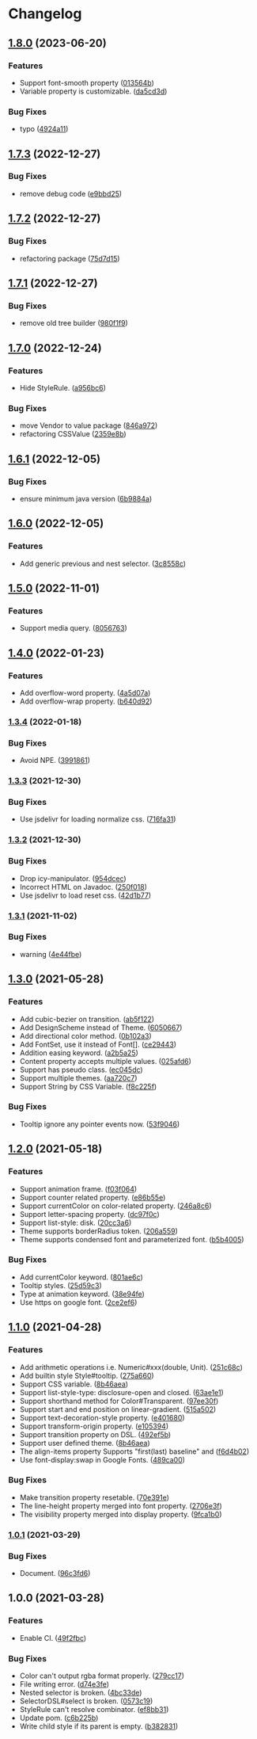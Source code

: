# Changelog

## [1.8.0](https://github.com/teletha/stylist/compare/v1.7.3...v1.8.0) (2023-06-20)


### Features

* Support font-smooth property ([013564b](https://github.com/teletha/stylist/commit/013564b73f1dc79dd7f475f2190cb1722c0ce1bc))
* Variable property is customizable. ([da5cd3d](https://github.com/teletha/stylist/commit/da5cd3d4bbfe2ab3f0a66dc7a31e7074cbbec89e))


### Bug Fixes

* typo ([4924a11](https://github.com/teletha/stylist/commit/4924a11a4ba5ffb68c8f59d4b1a2e49c0c3ea61d))

## [1.7.3](https://github.com/teletha/stylist/compare/v1.7.2...v1.7.3) (2022-12-27)


### Bug Fixes

* remove debug code ([e9bbd25](https://github.com/teletha/stylist/commit/e9bbd25796da3d330f6b5f1c025514b2daa3061f))

## [1.7.2](https://github.com/teletha/stylist/compare/v1.7.1...v1.7.2) (2022-12-27)


### Bug Fixes

* refactoring package ([75d7d15](https://github.com/teletha/stylist/commit/75d7d15f0f4e800b9b1d0d9f571c3c0eba4cce14))

## [1.7.1](https://github.com/teletha/stylist/compare/v1.7.0...v1.7.1) (2022-12-27)


### Bug Fixes

* remove old tree builder ([980f1f9](https://github.com/teletha/stylist/commit/980f1f9883f22034414fabfa07d809fd190d096d))

## [1.7.0](https://github.com/teletha/stylist/compare/v1.6.1...v1.7.0) (2022-12-24)


### Features

* Hide StyleRule. ([a956bc6](https://github.com/teletha/stylist/commit/a956bc6fdc6d8ad307864c7e58fa4ac648bf073c))


### Bug Fixes

* move Vendor to value package ([846a972](https://github.com/teletha/stylist/commit/846a972f0a3d8fd9759426a720de2c1f0d57208d))
* refactoring CSSValue ([2359e8b](https://github.com/teletha/stylist/commit/2359e8be2bba0ce0539242bb041a7ed7d78e703b))

## [1.6.1](https://github.com/teletha/stylist/compare/v1.6.0...v1.6.1) (2022-12-05)


### Bug Fixes

* ensure minimum java version ([6b9884a](https://github.com/teletha/stylist/commit/6b9884a28805d6a0f1994fb577834db33b1bd79b))

## [1.6.0](https://github.com/teletha/stylist/compare/v1.5.0...v1.6.0) (2022-12-05)


### Features

* Add generic previous and nest selector. ([3c8558c](https://github.com/teletha/stylist/commit/3c8558c6565e6f97e8f307e6a2d54a8834205b4b))

## [1.5.0](https://www.github.com/teletha/stylist/compare/v1.4.0...v1.5.0) (2022-11-01)


### Features

* Support media query. ([8056763](https://www.github.com/teletha/stylist/commit/8056763f9b9120cbc4574f52edb08da3141f3e54))

## [1.4.0](https://www.github.com/teletha/stylist/compare/v1.3.4...v1.4.0) (2022-01-23)


### Features

* Add overflow-word property. ([4a5d07a](https://www.github.com/teletha/stylist/commit/4a5d07a8107ac050945bb5e330266880b7c3e5fa))
* Add overflow-wrap property. ([b640d92](https://www.github.com/teletha/stylist/commit/b640d92efd3dc1fc252014b7e678f00a3038b8cf))

### [1.3.4](https://www.github.com/teletha/stylist/compare/v1.3.3...v1.3.4) (2022-01-18)


### Bug Fixes

* Avoid NPE. ([3991861](https://www.github.com/teletha/stylist/commit/3991861c404bbefb2e14f46fecc66c62fc0ca7c8))

### [1.3.3](https://www.github.com/teletha/stylist/compare/v1.3.2...v1.3.3) (2021-12-30)


### Bug Fixes

* Use jsdelivr for loading normalize css. ([716fa31](https://www.github.com/teletha/stylist/commit/716fa313e1e8c0a4ea8a5fddc1f772a96e3f112e))

### [1.3.2](https://www.github.com/teletha/stylist/compare/v1.3.1...v1.3.2) (2021-12-30)


### Bug Fixes

* Drop icy-manipulator. ([954dcec](https://www.github.com/teletha/stylist/commit/954dcec90c7a804ef69b5c9792aa274335e5f20d))
* Incorrect HTML on Javadoc. ([250f018](https://www.github.com/teletha/stylist/commit/250f018719d0fb688a38c74b574f2ff6a209e2d1))
* Use jsdelivr to load reset css. ([42d1b77](https://www.github.com/teletha/stylist/commit/42d1b772ecf6e243f659a6da726201b38c310b96))

### [1.3.1](https://www.github.com/Teletha/stylist/compare/v1.3.0...v1.3.1) (2021-11-02)


### Bug Fixes

* warning ([4e44fbe](https://www.github.com/Teletha/stylist/commit/4e44fbec706d8b917cdbc1e34cff9da3d8d09d88))

## [1.3.0](https://www.github.com/Teletha/stylist/compare/v1.2.0...v1.3.0) (2021-05-28)


### Features

* Add cubic-bezier on transition. ([ab5f122](https://www.github.com/Teletha/stylist/commit/ab5f122313f340551fcaa4dc1a72e74c85ad4a63))
* Add DesignScheme instead of Theme. ([6050667](https://www.github.com/Teletha/stylist/commit/6050667dc6d4cafe267fb61b4d50a77fffcdaa54))
* Add directional color method. ([0b102a3](https://www.github.com/Teletha/stylist/commit/0b102a3e692415e5b5a63da1f57743af4c9ce58b))
* Add FontSet, use it instead of Font[]. ([ce29443](https://www.github.com/Teletha/stylist/commit/ce29443b6dc54d5cadf68232f974aceabd778e43))
* Addition easing keyword. ([a2b5a25](https://www.github.com/Teletha/stylist/commit/a2b5a2577d3e78d9e26e0457bbf107386749d812))
* Content property accepts multiple values. ([025afd6](https://www.github.com/Teletha/stylist/commit/025afd6d423df1028ea25451d2a4da04b760e901))
* Support has pseudo class. ([ec045dc](https://www.github.com/Teletha/stylist/commit/ec045dcbffd3280d85ca1ea7b61045bc96801879))
* Support multiple themes. ([aa720c7](https://www.github.com/Teletha/stylist/commit/aa720c729453aedb61f637db5acc89bb127f9ca9))
* Support String by CSS Variable. ([f8c225f](https://www.github.com/Teletha/stylist/commit/f8c225f1f021d8fbf0e0fcd85c6454f194d3811d))


### Bug Fixes

* Tooltip ignore any pointer events now. ([53f9046](https://www.github.com/Teletha/stylist/commit/53f9046f5fbba2cce8cd381802cf4d3eaa386ccb))

## [1.2.0](https://www.github.com/Teletha/stylist/compare/v1.1.0...v1.2.0) (2021-05-18)


### Features

* Support animation frame. ([f03f064](https://www.github.com/Teletha/stylist/commit/f03f0643bb0148c57d0cf4dc218134da9c4b91f8))
* Support counter related property. ([e86b55e](https://www.github.com/Teletha/stylist/commit/e86b55e63e84bdd5feb9d400583830a77e556f25))
* Support currentColor on color-related property. ([246a8c6](https://www.github.com/Teletha/stylist/commit/246a8c69f06f446b3262da44b17221772c12bda2))
* Support letter-spacing property. ([dc97f0c](https://www.github.com/Teletha/stylist/commit/dc97f0ce736c6d7fcb7431dfd291ccd4bd77be4c))
* Support list-style: disk. ([20cc3a6](https://www.github.com/Teletha/stylist/commit/20cc3a6df74f25a6e1af99c981a04490248f5ed8))
* Theme supports  borderRadius token. ([206a559](https://www.github.com/Teletha/stylist/commit/206a559dd90c0113e399978d63de5ad59ceb047b))
* Theme supports condensed font and parameterized font. ([b5b4005](https://www.github.com/Teletha/stylist/commit/b5b4005d5448afac4352a093159cf28f35f14bd0))


### Bug Fixes

* Add currentColor keyword. ([801ae6c](https://www.github.com/Teletha/stylist/commit/801ae6cc0b0fc8153cbf9da8794f4512aa6d426d))
* Tooltip styles. ([25d59c3](https://www.github.com/Teletha/stylist/commit/25d59c3a909afec98a62d2d361d1018102711edd))
* Type at animation keyword. ([38e94fe](https://www.github.com/Teletha/stylist/commit/38e94fe4fee89e1d3f5244176b5f9c0f35c3555c))
* Use https on google font. ([2ce2ef6](https://www.github.com/Teletha/stylist/commit/2ce2ef642576006a4b3fa3a12b1fb77f8cc8ba91))

## [1.1.0](https://www.github.com/Teletha/stylist/compare/v1.0.1...v1.1.0) (2021-04-28)


### Features

* Add arithmetic operations i.e. Numeric#xxx(double, Unit). ([251c68c](https://www.github.com/Teletha/stylist/commit/251c68c79e5f9378245d7949bd2f4abb64a0f6d1))
* Add builtin style Style#tooltip. ([275a660](https://www.github.com/Teletha/stylist/commit/275a66036b05bbf0b95250aaf9559bac319cd4a7))
* Support CSS variable. ([8b46aea](https://www.github.com/Teletha/stylist/commit/8b46aea803bcdc0e9b6c671abc9e900abeb9f69d))
* Support list-style-type: disclosure-open and closed. ([63ae1e1](https://www.github.com/Teletha/stylist/commit/63ae1e1a18f9829299c7da66739dcc726650f99b))
* Support shorthand method for Color#Transparent. ([97ee30f](https://www.github.com/Teletha/stylist/commit/97ee30f6d71e7cb0c6d6993df356190523cf39ce))
* Support start and end position on linear-gradient. ([515a502](https://www.github.com/Teletha/stylist/commit/515a502b2b468dd72238211104cff487ae2be14c))
* Support text-decoration-style property. ([e401680](https://www.github.com/Teletha/stylist/commit/e4016803cae01fe4b798e7f3e45f56882c6853cb))
* Support transform-origin property. ([e105394](https://www.github.com/Teletha/stylist/commit/e105394c0bcb142c01f4e25166385bb088f7281d))
* Support transition property on DSL. ([492ef5b](https://www.github.com/Teletha/stylist/commit/492ef5b9fe6f156aaa9812107fa63f8a84cb6cc6))
* Support user defined theme. ([8b46aea](https://www.github.com/Teletha/stylist/commit/8b46aea803bcdc0e9b6c671abc9e900abeb9f69d))
* The align-items property Supports "first(last) baseline" and ([f6d4b02](https://www.github.com/Teletha/stylist/commit/f6d4b021b838744f53bbe7d61bb19ffc777ccd0f))
* Use font-display:swap in Google Fonts. ([489ca00](https://www.github.com/Teletha/stylist/commit/489ca00d66dfc301973cc4e596994e9e9e60aa69))


### Bug Fixes

* Make transition property resetable. ([70e391e](https://www.github.com/Teletha/stylist/commit/70e391e7c7bbc816a4f815516dbdb945f2b27716))
* The line-height property merged into font property. ([2706e3f](https://www.github.com/Teletha/stylist/commit/2706e3fdda05d656a1995b54e4a15a1167cdc957))
* The visibility property merged into display property. ([9fca1b0](https://www.github.com/Teletha/stylist/commit/9fca1b0c5b8b245a45283505e7dde32ffbc78df1))

### [1.0.1](https://www.github.com/Teletha/stylist/compare/v1.0.0...v1.0.1) (2021-03-29)


### Bug Fixes

* Document. ([96c3fd6](https://www.github.com/Teletha/stylist/commit/96c3fd600225f43298c22391bc9be490cbf2b539))

## 1.0.0 (2021-03-28)


### Features

* Enable CI. ([49f2fbc](https://www.github.com/Teletha/stylist/commit/49f2fbcb5bfb5b14760599f17075d4e1053b50e3))


### Bug Fixes

* Color can't output rgba format properly. ([279cc17](https://www.github.com/Teletha/stylist/commit/279cc17df3d178b315c52cfac94d65ed8e2726ae))
* File writing error. ([d74e3fe](https://www.github.com/Teletha/stylist/commit/d74e3fe8160189495f737de233a9bd4d0d7e7182))
* Nested selector is broken. ([4bc33de](https://www.github.com/Teletha/stylist/commit/4bc33de834f57b84420301d85fda72a81be2c2a0))
* SelectorDSL#select is broken. ([0573c19](https://www.github.com/Teletha/stylist/commit/0573c19a2b7348af905d73d6258b7db91b4838ff))
* StyleRule can't resolve combinator. ([ef8bb31](https://www.github.com/Teletha/stylist/commit/ef8bb31e906e8599575dae5cfeec19737989d836))
* Update pom. ([c6b225b](https://www.github.com/Teletha/stylist/commit/c6b225b12839c64f2d0f7f896f73c0d6090c15b2))
* Write child style if its parent is empty. ([b382831](https://www.github.com/Teletha/stylist/commit/b382831704ea143829a82d52e8a20a3be334d98e))
